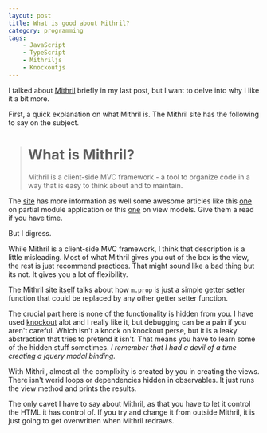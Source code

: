 ```yaml
---
layout: post
title: What is good about Mithril?
category: programming
tags: 
    - JavaScript
    - TypeScript
    - Mithriljs
    - Knockoutjs
---
```


I talked about [Mithril](http://mithril.js.org/) briefly in my last post, but I want to delve into why I like it a bit more. 

First, a quick explanation on what Mithril is. The Mithril site has the following to say on the subject.

> # What is Mithril?
> Mithril is a client-side MVC framework - a tool to organize code in a way that is easy to think about and to maintain.

The [site](http://mithril.js.org/) has more information as well some awesome articles like this [one](https://lhorie.github.io/mithril-blog/module-partial-application.html) on partial module application or this [one](https://lhorie.github.io/mithril-blog/what-is-a-view-model.html) on view models. Give them a read if you have time.

But I digress.

While Mithril is a client-side MVC framework, I think that description is a little misleading. Most of what Mithril gives you out of the box is the view, the rest is just recommend practices. That might sound like a bad thing but its not. It gives you a lot of flexibility.

The Mithril site [itself](http://mithril.js.org/getting-started.html#notes-on-architecture) talks about how `m.prop` is just a simple getter setter function that could be replaced by any other getter setter function.

The crucial part here is none of the functionality is hidden from you. I have used [knockout](http://knockoutjs.com/) alot and I really like it, but debugging can be a pain if you aren't careful. Which isn't a knock on knockout perse, but it is a leaky abstraction that tries to pretend it isn't. That means you have to learn some of the hidden stuff sometimes. *I remember that I had a devil of a time creating a jquery modal binding.*

With Mithril, almost all the complixity is created by you in creating the views. There isn't werid loops or dependencies hidden in observables. It just runs the view method and prints the results.

The only cavet I have to say about Mithril, as that you have to let it control the HTML it has control of. If you try and change it from outside Mithril, it is just going to get overwritten when Mithril redraws.